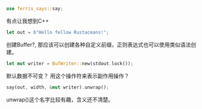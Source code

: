 ```rust
use ferris_says::say;
```

有点让我想到C++

```rust
let out = b"Hello fellow Rustaceans!";
```

创建Buffer?, 那应该可以创建各种自定义前缀，正则表达式也可以使用类似语法创建。

```rust
let mut writer = BufWriter::new(stdout.lock());
```

默认数据不可变？ 用这个操作符来表示副作用操作？

```rust
say(out, width, &mut writer).unwrap();
```

unwrap()这个名字比较有趣，含义还不清楚。

